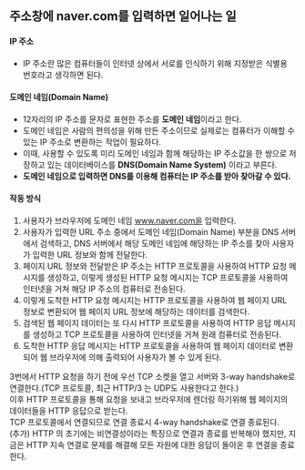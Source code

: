 ## 주소창에 naver.com를 입력하면 일어나는 일
#### IP 주소

- IP 주소란 많은 컴퓨터들이 인터넷 상에서 서로를 인식하기 위해 지정받은 식별용 번호라고 생각하면 된다.

#### 도메인 네임(Domain Name)
- 12자리의 IP 주소를 문자로 표현한 주소를 **도메인 네임**이라고 한다.
- 도메인 네임은 사람의 편의성을 위해 만든 주소이므로 실제로는 컴퓨터가 이해할 수 있는 IP 주소로 변환하는 작업이 필요하다.
- 이때, 사용할 수 있도록 미리 도메인 네임과 함께 해당하는 IP 주소값을 한 쌍으로 저장하고 있는 데이터베이스를 **DNS(Domain Name System)** 이라고 부른다.
- **도메인 네임으로 입력하면 DNS를 이용해 컴퓨터는 IP 주소를 받아 찾아갈 수 있다.**

#### 작동 방식
1. 사용자가 브라우저에 도메인 네임 www.naver.com을 입력한다.
2. 사용자가 입력한 URL 주소 중에서 도메인 네임(Domain Name) 부분을 DNS 서버에서 검색하고, DNS 서버에서 해당 도메인 네임에 해당하는 IP 주소를 찾아 사용자가 입력한 URL 정보와 함께 전달한다.
3. 페이지 URL 정보와 전달받은 IP 주소는 HTTP 프로토콜을 사용하여 HTTP 요청 메시지를 생성하고, 이렇게 생성된 HTTP 요청 메시지는 TCP 프로토콜을 사용하여 인터넷을 거쳐 해당 IP 주소의 컴퓨터로 전송된다.
4. 이렇게 도착한 HTTP 요청 메시지는 HTTP 프로토콜을 사용하여 웹 페이지 URL 정보로 변환되어 웹 페이지 URL 정보에 해당하는 데이터를 검색한다.
5. 검색된 웹 페이지 데이터는 또 다시 HTTP 프로토콜을 사용하여 HTTP 응답 메시지를 생성하고 TCP 프로토콜을 사용하여 인터넷을 거쳐 원래 컴퓨터로 전송된다.
6. 도착한 HTTP 응답 메시지는 HTTP 프로토콜을 사용하여 웹 페이지 데이터로 변환되어 웹 브라우저에 의해 출력되어 사용자가 볼 수 있게 된다.

3번에서 HTTP 요청을 하기 전에 우선 TCP 소켓을 열고 서버와 3-way handshake로 연결한다.(TCP 프로토콜, 최근 HTTP/3 는 UDP도 사용한다고 한다.)<br>
이후 HTTP 프로토콜을 통해 요청을 보내고 브라우저에 렌더링 하기위해 웹 페이지의 데이터들을 HTTP 응답으로 받는다.<br>
TCP 프로토콜에서 연결되므로 연결 종료시 4-way handshake로 연결 종료된다.<br>
(추가) HTTP 의 초기에는 비연결성이라는 특징으로 연결과 종료를 반복해야 했지만, 지금은 HTTP 지속 연결로 문제를 해결해 모든 자원에 대한 응답이 돌아온 후 연결을 종료한다.

